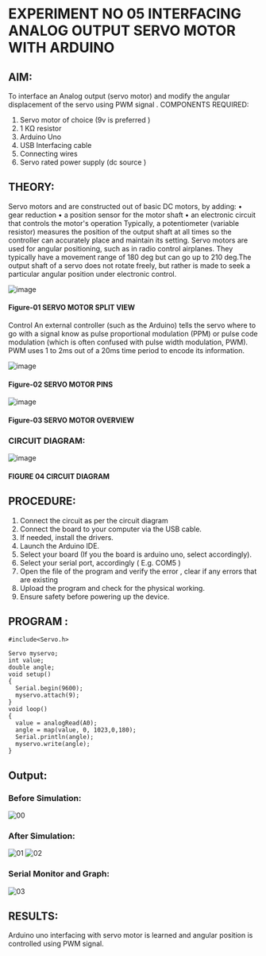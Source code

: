 # EXPERIMENT NO 05 INTERFACING ANALOG OUTPUT SERVO MOTOR WITH ARDUINO

## AIM:
To interface an Analog output (servo motor) and modify the angular displacement of the servo using PWM signal .
COMPONENTS REQUIRED:
1.	Servo motor of choice (9v is preferred )
2.	1 KΩ resistor 
3.	Arduino Uno 
4.	USB Interfacing cable 
5.	Connecting wires 
6.	Servo rated power supply (dc source )


## THEORY:
Servo motors and are constructed out of basic DC motors, by adding:
•	 gear reduction
•	 a position sensor for the motor shaft
•	 an electronic circuit that controls the motor's operation
Typically, a potentiometer (variable resistor) measures the position of the output shaft at all times so the controller can accurately place and maintain its setting.
Servo motors are used for angular positioning, such as in radio control airplanes.  They typically have a movement range of 180 deg but can go up to 210 deg.The output shaft of a servo does not rotate freely, but rather is made to seek a particular angular position under electronic control. 


![image](https://user-images.githubusercontent.com/36288975/163544439-1f477927-fcd4-42f0-9ce4-c863fdbf1210.png)



#### Figure-01 SERVO MOTOR SPLIT VIEW 
Control 
An external controller (such as the Arduino) tells the servo where to go with a signal know as pulse proportional modulation (PPM) or pulse code modulation (which is often confused with pulse width modulation, PWM). PWM uses 1 to 2ms out of a 20ms time period to encode its information.
 
 
 ![image](https://user-images.githubusercontent.com/36288975/163544482-3027136f-7135-4f3d-a23f-8dc2fe04194d.png)

#### Figure-02 SERVO MOTOR PINS

 ![image](https://user-images.githubusercontent.com/36288975/163544513-ca497421-e6ba-4f91-871f-5cfba77f22a8.png)


#### Figure-03 SERVO MOTOR OVERVIEW 

### CIRCUIT DIAGRAM:
 
 
 ![image](https://user-images.githubusercontent.com/36288975/163544618-6eb8a7b5-7f1a-428a-8d9f-fd899b145efb.png)

#### FIGURE 04 CIRCUIT DIAGRAM

## PROCEDURE:
1.	Connect the circuit as per the circuit diagram 
2.	Connect the board to your computer via the USB cable.
3.	If needed, install the drivers.
4.	Launch the Arduino IDE.
5.	Select your board (If you the board is arduino uno, select accordingly).
6.	Select your serial port, accordingly ( E.g. COM5 )
7.	Open the file of the program  and verify the error , clear if any errors that are existing 
8.	Upload the program and check for the physical working. 
9.	Ensure safety before powering up the device.


## PROGRAM :
```
#include<Servo.h>

Servo myservo;
int value;
double angle;
void setup()
{
  Serial.begin(9600);
  myservo.attach(9);
}
void loop()
{
  value = analogRead(A0);
  angle = map(value, 0, 1023,0,180);
  Serial.println(angle);
  myservo.write(angle);
}
```
## Output:
### Before Simulation:
![00](https://user-images.githubusercontent.com/94164665/203466338-e94189b9-a58b-4b3c-8bb4-6c9d213bbf6c.jpg)

### After Simulation:
![01](https://user-images.githubusercontent.com/94164665/203466347-33c435e5-b525-4798-a477-dd91760da5d0.jpg)
![02](https://user-images.githubusercontent.com/94164665/203466357-c8343c31-9b0d-4a97-8858-9dc2004eaa4c.jpg)

### Serial Monitor and Graph:

![03](https://user-images.githubusercontent.com/94164665/203466364-f21e2f5b-87a9-4fdb-8149-a7802cf2af98.jpg)


## RESULTS: 
Arduino uno interfacing with servo motor is learned and angular position is controlled using PWM signal.
